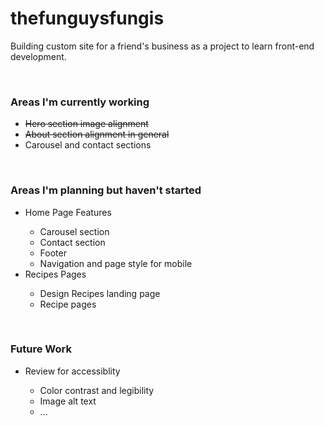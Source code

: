 # thefunguysfungis

<p>Building custom site for a friend's business as a project to learn front-end development.</p>
<br>
<h3>Areas I'm currently working</h3>
<ul>
<li><s>Hero section image alignment</s></li>
<li><s>About section alignment in general</s></li>
<li>Carousel and contact sections</li>
</ul>
<br>
<h3>Areas I'm planning but haven't started</h3>
<ul>
<li>Home Page Features</li>
<ul>
<li>Carousel section</li>
<li>Contact section</li>
<li>Footer</li>
<li>Navigation and page style for mobile</li>
</ul>
<li>Recipes Pages</li>
<ul>
<li>Design Recipes landing page</li>
<li>Recipe pages</li>
</ul>
</ul>
<br>
<h3>Future Work</h3>
<ul>
<li>Review for accessiblity</li>
<ul>
<li>Color contrast and legibility</li>
<li>Image alt text</li>
<li>...</li>
</ul>
</ul>